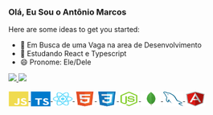 ### Olá, Eu Sou o Antônio Marcos 


Here are some ideas to get you started:

- 🔭 Em Busca de uma Vaga na area de Desenvolvimento 
- 🌱 Estudando React e Typescript
- 😄 Pronome: Ele/Dele

<div>
<a href="https://github.com/antoniomrrds">
<img height="180em" src="https://github-readme-stats.vercel.app/api?username=antoniomrrds&show_icons=true&theme=dracula&include_all_commits=true&count_private=true"/>
<img height="180em" src="https://github-readme-stats.vercel.app/api/top-langs/?username=antoniomrrds&layout=compact&langs_count=16&theme=dracula"/>
</div>

<div style="display: inline_block"><br>
<img align="center" alt-"Antonio-Js" height="30" width="40" src="https://raw.githubusercontent.com/devicons/devicon/master/icons/javascript/javascript-plain.svg">
<img align="center" alt="Antonio-Ts" height="30" width="40" src="https://raw.githubusercontent.com/devicons/devicon/master/icons/typescript/typescript-plain.svg">
<img align="center" alt="Antonio-React" height="30" width="40" src="https://raw.githubusercontent.com/devicons/devicon/master/icons/react/react-original.svg">
<img align="center" alt-"Antonio-HTML" height="30" width="40" src="https://raw.githubusercontent.com/devicons/devicon/master/icons/html5/html5-original.svg">
<img align="center" alt-"Antonio-CSS" height="30" width="40" src="https://raw.githubusercontent.com/devicons/devicon/master/icons/css3/css3-original.svg">
<img align="center" alt-"Antonio-Node" height="30" width="40" src="https://raw.githubusercontent.com/devicons/devicon/master/icons/nodejs/nodejs-original.svg">
<img align="center" alt-"Antonio-mongo" height="30" width="40" src="https://raw.githubusercontent.com/devicons/devicon/master/icons/mongodb/mongodb-original.svg">
<img align="center" alt-"Antonio-mysql" height="30" width="40" src="https://raw.githubusercontent.com/devicons/devicon/master/icons/mysql/mysql-original.svg">
<img align="center" alt-"Antonio-angular" height="30" width="40" src="https://raw.githubusercontent.com/devicons/devicon/master/icons/angularjs/angularjs-original.svg">
</div> 

